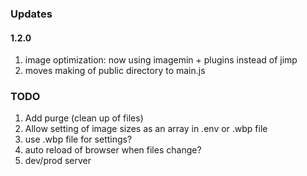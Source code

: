 ### Updates

#### 1.2.0

1. image optimization: now using imagemin + plugins instead of jimp
2. moves making of public directory to main.js

### TODO

1. Add purge (clean up of files)
2. Allow setting of image sizes as an array in .env or .wbp file
3. use .wbp file for settings?
4. auto reload of browser when files change?
5. dev/prod server
